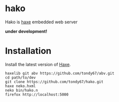 hako
====

Hako is [haxe](http://haxe.org) embedded web server

**under development!**

Installation
============

Install the latest version of [Haxe](http://www.haxe.org/download).

    haxelib git abv https://github.com/tondy67/abv.git
    cd path/to/dev
    git clone https://github.com/tondy67/hako.git
    haxe neko.hxml 
    neko bin/hako.n 
    firefox http://localhost:5000
